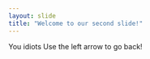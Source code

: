 ```yaml
---
layout: slide
title: "Welcome to our second slide!"
---
```


You idiots
Use the left arrow to go back!
